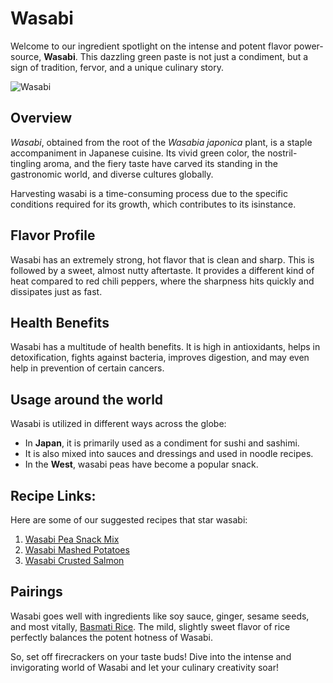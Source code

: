# Wasabi

Welcome to our ingredient spotlight on the intense and potent flavor power-source, **Wasabi**. This dazzling green paste is not just a condiment, but a sign of tradition, fervor, and a unique culinary story.

![Wasabi](https://source.unsplash.com/random/?wasabi)

## Overview

_Wasabi_, obtained from the root of the _Wasabia japonica_ plant, is a staple accompaniment in Japanese cuisine. Its vivid green color, the nostril-tingling aroma, and the fiery taste have carved its standing in the gastronomic world, and diverse cultures globally.

Harvesting wasabi is a time-consuming process due to the specific conditions required for its growth, which contributes to its isinstance.

## Flavor Profile

Wasabi has an extremely strong, hot flavor that is clean and sharp. This is followed by a sweet, almost nutty aftertaste. It provides a different kind of heat compared to red chili peppers, where the sharpness hits quickly and dissipates just as fast.

## Health Benefits

Wasabi has a multitude of health benefits. It is high in antioxidants, helps in detoxification, fights against bacteria, improves digestion, and may even help in prevention of certain cancers.

## Usage around the world

Wasabi is utilized in different ways across the globe:

* In __Japan__, it is primarily used as a condiment for sushi and sashimi.
* It is also mixed into sauces and dressings and used in noodle recipes.
* In the __West__, wasabi peas have become a popular snack.

## Recipe Links:

Here are some of our suggested recipes that star wasabi:

1. [Wasabi Pea Snack Mix](/recipes/wasabi-pea-snack-mix)
2. [Wasabi Mashed Potatoes](/recipes/wasabi-mashed-potatoes)
3. [Wasabi Crusted Salmon](/recipes/wasabi-crusted-salmon)

## Pairings

Wasabi goes well with ingredients like soy sauce, ginger, sesame seeds, and most vitally, [Basmati Rice](/ingredients/basmati-rice). The mild, slightly sweet flavor of rice perfectly balances the potent hotness of Wasabi.

So, set off firecrackers on your taste buds! Dive into the intense and invigorating world of Wasabi and let your culinary creativity soar!